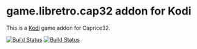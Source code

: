 # game.libretro.cap32 addon for Kodi

This is a [Kodi](http://kodi.tv) game addon for Caprice32.

[![Build Status](https://travis-ci.org/kodi-game/game.libretro.cap32?branch=master)](https://travis-ci.org/kodi-game/game.libretro.cap32)
[![Build Status](https://ci.appveyor.com/api/projects/status/github/kodi-game/game.libretro.cap32?svg=true)](https://ci.appveyor.com/project/kodi-game/game-libretro-cap32)
